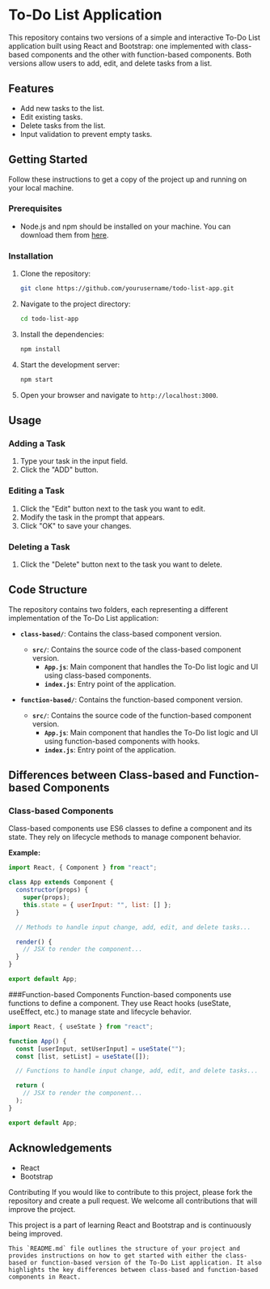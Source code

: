 # To-Do List Application

This repository contains two versions of a simple and interactive To-Do List application built using React and Bootstrap: one implemented with class-based components and the other with function-based components. Both versions allow users to add, edit, and delete tasks from a list.

## Features

- Add new tasks to the list.
- Edit existing tasks.
- Delete tasks from the list.
- Input validation to prevent empty tasks.

## Getting Started

Follow these instructions to get a copy of the project up and running on your local machine.

### Prerequisites

- Node.js and npm should be installed on your machine. You can download them from [here](https://nodejs.org/).

### Installation

1. Clone the repository:

    ```sh
    git clone https://github.com/yourusername/todo-list-app.git
    ```

2. Navigate to the project directory:

    ```sh
    cd todo-list-app
    ```

3. Install the dependencies:

    ```sh
    npm install
    ```

4. Start the development server:

    ```sh
    npm start
    ```

5. Open your browser and navigate to `http://localhost:3000`.

## Usage

### Adding a Task

1. Type your task in the input field.
2. Click the "ADD" button.

### Editing a Task

1. Click the "Edit" button next to the task you want to edit.
2. Modify the task in the prompt that appears.
3. Click "OK" to save your changes.

### Deleting a Task

1. Click the "Delete" button next to the task you want to delete.

## Code Structure

The repository contains two folders, each representing a different implementation of the To-Do List application:

- **`class-based/`**: Contains the class-based component version.
  - **`src/`**: Contains the source code of the class-based component version.
    - **`App.js`**: Main component that handles the To-Do list logic and UI using class-based components.
    - **`index.js`**: Entry point of the application.

- **`function-based/`**: Contains the function-based component version.
  - **`src/`**: Contains the source code of the function-based component version.
    - **`App.js`**: Main component that handles the To-Do list logic and UI using function-based components with hooks.
    - **`index.js`**: Entry point of the application.

## Differences between Class-based and Function-based Components

### Class-based Components

Class-based components use ES6 classes to define a component and its state. They rely on lifecycle methods to manage component behavior.

**Example:**

```javascript
import React, { Component } from "react";

class App extends Component {
  constructor(props) {
    super(props);
    this.state = { userInput: "", list: [] };
  }

  // Methods to handle input change, add, edit, and delete tasks...

  render() {
    // JSX to render the component...
  }
}

export default App;
```

###Function-based Components
Function-based components use functions to define a component. They use React hooks (useState, useEffect, etc.) to manage state and lifecycle behavior.
```javascript
import React, { useState } from "react";

function App() {
  const [userInput, setUserInput] = useState("");
  const [list, setList] = useState([]);

  // Functions to handle input change, add, edit, and delete tasks...

  return (
    // JSX to render the component...
  );
}

export default App;
```

## Acknowledgements
- React
- Bootstrap

Contributing
If you would like to contribute to this project, please fork the repository and create a pull request. We welcome all contributions that will improve the project.

This project is a part of learning React and Bootstrap and is continuously being improved.

```
This `README.md` file outlines the structure of your project and provides instructions on how to get started with either the class-based or function-based version of the To-Do List application. It also highlights the key differences between class-based and function-based components in React.
```
